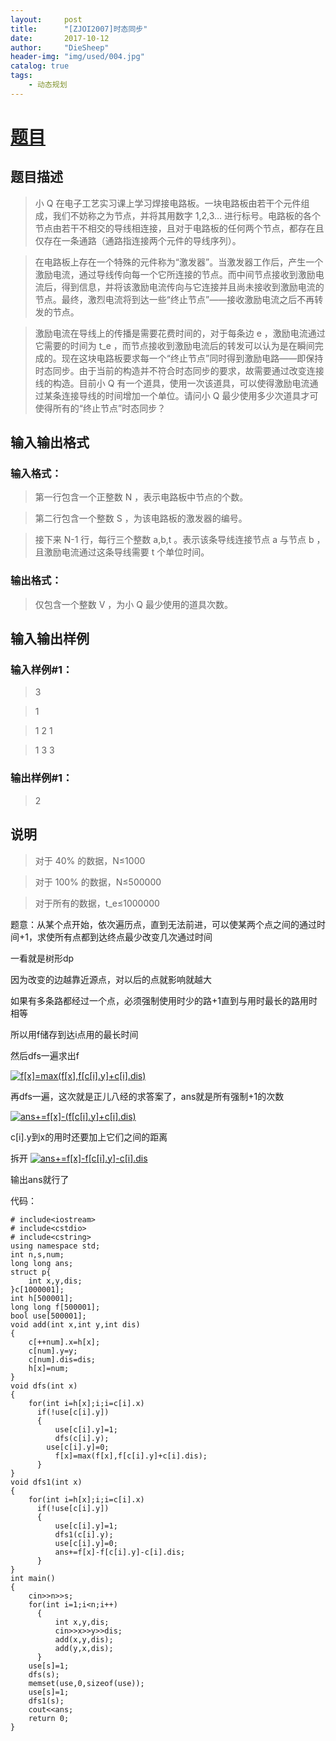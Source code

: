 ```yaml
---
layout:     post
title:      "[ZJOI2007]时态同步"
date:       2017-10-12
author:     "DieSheep"
header-img: "img/used/004.jpg"
catalog: true
tags:
    - 动态规划
---
```

# [题目](https://www.luogu.org/problemnew/show/P1131)
## 题目描述
>小 Q 在电子工艺实习课上学习焊接电路板。一块电路板由若干个元件组成，我们不妨称之为节点，并将其用数字 1,2,3… 进行标号。电路板的各个节点由若干不相交的导线相连接，且对于电路板的任何两个节点，都存在且仅存在一条通路（通路指连接两个元件的导线序列）。

>在电路板上存在一个特殊的元件称为“激发器”。当激发器工作后，产生一个激励电流，通过导线传向每一个它所连接的节点。而中间节点接收到激励电流后，得到信息，并将该激励电流传向与它连接并且尚未接收到激励电流的节点。最终，激烈电流将到达一些“终止节点”――接收激励电流之后不再转发的节点。

>激励电流在导线上的传播是需要花费时间的，对于每条边 e ，激励电流通过它需要的时间为 t_e ，而节点接收到激励电流后的转发可以认为是在瞬间完成的。现在这块电路板要求每一个“终止节点”同时得到激励电路――即保持时态同步。由于当前的构造并不符合时态同步的要求，故需要通过改变连接线的构造。目前小 Q 有一个道具，使用一次该道具，可以使得激励电流通过某条连接导线的时间增加一个单位。请问小 Q 最少使用多少次道具才可使得所有的“终止节点”时态同步？

## 输入输出格式
### 输入格式：
>第一行包含一个正整数 N ，表示电路板中节点的个数。

>第二行包含一个整数 S ，为该电路板的激发器的编号。

>接下来 N-1 行，每行三个整数 a,b,t 。表示该条导线连接节点 a 与节点 b ，且激励电流通过这条导线需要 t 个单位时间。

### 输出格式：
>仅包含一个整数 V ，为小 Q 最少使用的道具次数。

## 输入输出样例
### 输入样例#1： 
>3

>1

>1 2 1

>1 3 3

### 输出样例#1： 
>2

## 说明
>对于 40% 的数据，N≤1000

>对于 100% 的数据，N≤500000

>对于所有的数据，t_e≤1000000

题意：从某个点开始，依次遍历点，直到无法前进，可以使某两个点之间的通过时间+1，求使所有点都到达终点最少改变几次通过时间

一看就是树形dp

因为改变的边越靠近源点，对以后的点就影响就越大

如果有多条路都经过一个点，必须强制使用时少的路+1直到与用时最长的路用时相等

所以用f储存到达i点用的最长时间

然后dfs一遍求出f

<a href="http://www.codecogs.com/eqnedit.php?latex=f[x]=max(f[x],f[c[i].y]&plus;c[i].dis)" target="_blank"><img src="http://latex.codecogs.com/gif.latex?f[x]=max(f[x],f[c[i].y]&plus;c[i].dis)" title="f[x]=max(f[x],f[c[i].y]+c[i].dis)" /></a>

再dfs一遍，这次就是正儿八经的求答案了，ans就是所有强制+1的次数

<a href="http://www.codecogs.com/eqnedit.php?latex=ans&plus;=f[x]-(f[c[i].y]&plus;c[i].dis)" target="_blank"><img src="http://latex.codecogs.com/gif.latex?ans&plus;=f[x]-(f[c[i].y]&plus;c[i].dis)" title="ans+=f[x]-(f[c[i].y]+c[i].dis)" /></a>

c[i].y到x的用时还要加上它们之间的距离

拆开
<a href="http://www.codecogs.com/eqnedit.php?latex=ans&plus;=f[x]-f[c[i].y]-c[i].dis" target="_blank"><img src="http://latex.codecogs.com/gif.latex?ans&plus;=f[x]-f[c[i].y]-c[i].dis" title="ans+=f[x]-f[c[i].y]-c[i].dis" /></a>

输出ans就行了

代码：
```
# include<iostream>
# include<cstdio>
# include<cstring>
using namespace std;
int n,s,num;
long long ans;
struct p{
    int x,y,dis;
}c[1000001];
int h[500001];
long long f[500001];
bool use[500001];
void add(int x,int y,int dis)
{
    c[++num].x=h[x];
    c[num].y=y;
    c[num].dis=dis;
    h[x]=num;
}
void dfs(int x)
{
    for(int i=h[x];i;i=c[i].x)
      if(!use[c[i].y])
      {
          use[c[i].y]=1;
          dfs(c[i].y);
        use[c[i].y]=0;
          f[x]=max(f[x],f[c[i].y]+c[i].dis);
      }
}
void dfs1(int x)
{
    for(int i=h[x];i;i=c[i].x)
      if(!use[c[i].y])
      {
          use[c[i].y]=1;
          dfs1(c[i].y);
          use[c[i].y]=0;
          ans+=f[x]-f[c[i].y]-c[i].dis;
      }
}
int main()
{
    cin>>n>>s;
    for(int i=1;i<n;i++)
      {
          int x,y,dis;
          cin>>x>>y>>dis;
          add(x,y,dis);
          add(y,x,dis);
      }
    use[s]=1;
    dfs(s);
    memset(use,0,sizeof(use));
    use[s]=1;
    dfs1(s);
    cout<<ans;
    return 0;
}
```
